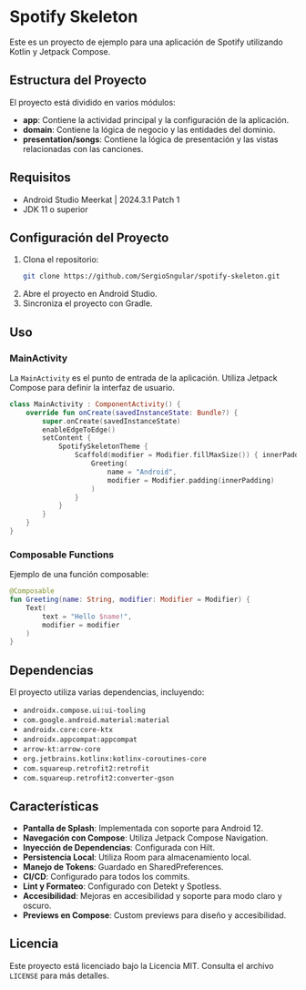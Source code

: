 # Spotify Skeleton

Este es un proyecto de ejemplo para una aplicación de Spotify utilizando Kotlin y Jetpack Compose.

## Estructura del Proyecto

El proyecto está dividido en varios módulos:

- **app**: Contiene la actividad principal y la configuración de la aplicación.
- **domain**: Contiene la lógica de negocio y las entidades del dominio.
- **presentation/songs**: Contiene la lógica de presentación y las vistas relacionadas con las canciones.

## Requisitos

- Android Studio Meerkat | 2024.3.1 Patch 1
- JDK 11 o superior

## Configuración del Proyecto

1. Clona el repositorio:
    ```sh
    git clone https://github.com/SergioSngular/spotify-skeleton.git
    ```
2. Abre el proyecto en Android Studio.
3. Sincroniza el proyecto con Gradle.

## Uso

### MainActivity

La `MainActivity` es el punto de entrada de la aplicación. Utiliza Jetpack Compose para definir la interfaz de usuario.

```kotlin
class MainActivity : ComponentActivity() {
    override fun onCreate(savedInstanceState: Bundle?) {
        super.onCreate(savedInstanceState)
        enableEdgeToEdge()
        setContent {
            SpotifySkeletonTheme {
                Scaffold(modifier = Modifier.fillMaxSize()) { innerPadding ->
                    Greeting(
                        name = "Android",
                        modifier = Modifier.padding(innerPadding)
                    )
                }
            }
        }
    }
}
```

### Composable Functions

Ejemplo de una función composable:

```kotlin
@Composable
fun Greeting(name: String, modifier: Modifier = Modifier) {
    Text(
        text = "Hello $name!",
        modifier = modifier
    )
}
```

## Dependencias

El proyecto utiliza varias dependencias, incluyendo:

- `androidx.compose.ui:ui-tooling`
- `com.google.android.material:material`
- `androidx.core:core-ktx`
- `androidx.appcompat:appcompat`
- `arrow-kt:arrow-core`
- `org.jetbrains.kotlinx:kotlinx-coroutines-core`
- `com.squareup.retrofit2:retrofit`
- `com.squareup.retrofit2:converter-gson`

## Características

- **Pantalla de Splash**: Implementada con soporte para Android 12.
- **Navegación con Compose**: Utiliza Jetpack Compose Navigation.
- **Inyección de Dependencias**: Configurada con Hilt.
- **Persistencia Local**: Utiliza Room para almacenamiento local.
- **Manejo de Tokens**: Guardado en SharedPreferences.
- **CI/CD**: Configurado para todos los commits.
- **Lint y Formateo**: Configurado con Detekt y Spotless.
- **Accesibilidad**: Mejoras en accesibilidad y soporte para modo claro y oscuro.
- **Previews en Compose**: Custom previews para diseño y accesibilidad.

## Licencia

Este proyecto está licenciado bajo la Licencia MIT. Consulta el archivo `LICENSE` para más detalles.
```